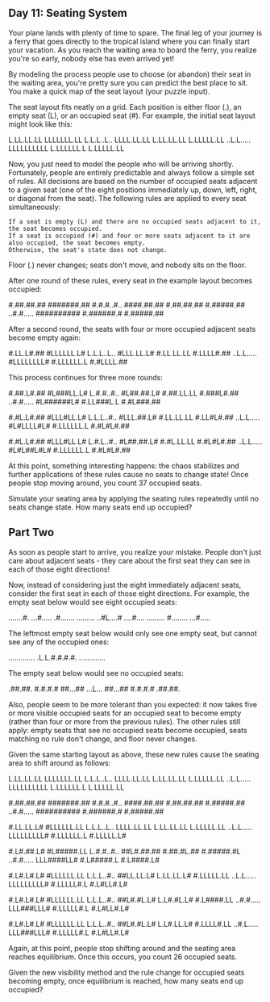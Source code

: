 ## Day 11: Seating System

Your plane lands with plenty of time to spare. The final leg of your journey is a ferry that goes directly to the tropical island where you can finally start your vacation. As you reach the waiting area to board the ferry, you realize you're so early, nobody else has even arrived yet!

By modeling the process people use to choose (or abandon) their seat in the waiting area, you're pretty sure you can predict the best place to sit. You make a quick map of the seat layout (your puzzle input).

The seat layout fits neatly on a grid. Each position is either floor (.), an empty seat (L), or an occupied seat (#). For example, the initial seat layout might look like this:

L.LL.LL.LL
LLLLLLL.LL
L.L.L..L..
LLLL.LL.LL
L.LL.LL.LL
L.LLLLL.LL
..L.L.....
LLLLLLLLLL
L.LLLLLL.L
L.LLLLL.LL

Now, you just need to model the people who will be arriving shortly. Fortunately, people are entirely predictable and always follow a simple set of rules. All decisions are based on the number of occupied seats adjacent to a given seat (one of the eight positions immediately up, down, left, right, or diagonal from the seat). The following rules are applied to every seat simultaneously:

    If a seat is empty (L) and there are no occupied seats adjacent to it, the seat becomes occupied.
    If a seat is occupied (#) and four or more seats adjacent to it are also occupied, the seat becomes empty.
    Otherwise, the seat's state does not change.

Floor (.) never changes; seats don't move, and nobody sits on the floor.

After one round of these rules, every seat in the example layout becomes occupied:

#.##.##.##
#######.##
#.#.#..#..
####.##.##
#.##.##.##
#.#####.##
..#.#.....
##########
#.######.#
#.#####.##

After a second round, the seats with four or more occupied adjacent seats become empty again:

#.LL.L#.##
#LLLLLL.L#
L.L.L..L..
#LLL.LL.L#
#.LL.LL.LL
#.LLLL#.##
..L.L.....
#LLLLLLLL#
#.LLLLLL.L
#.#LLLL.##

This process continues for three more rounds:

#.##.L#.##
#L###LL.L#
L.#.#..#..
#L##.##.L#
#.##.LL.LL
#.###L#.##
..#.#.....
#L######L#
#.LL###L.L
#.#L###.##

#.#L.L#.##
#LLL#LL.L#
L.L.L..#..
#LLL.##.L#
#.LL.LL.LL
#.LL#L#.##
..L.L.....
#L#LLLL#L#
#.LLLLLL.L
#.#L#L#.##

#.#L.L#.##
#LLL#LL.L#
L.#.L..#..
#L##.##.L#
#.#L.LL.LL
#.#L#L#.##
..L.L.....
#L#L##L#L#
#.LLLLLL.L
#.#L#L#.##

At this point, something interesting happens: the chaos stabilizes and further applications of these rules cause no seats to change state! Once people stop moving around, you count 37 occupied seats.

Simulate your seating area by applying the seating rules repeatedly until no seats change state. How many seats end up occupied?


## Part Two

As soon as people start to arrive, you realize your mistake. People don't just care about adjacent seats - they care about the first seat they can see in each of those eight directions!

Now, instead of considering just the eight immediately adjacent seats, consider the first seat in each of those eight directions. For example, the empty seat below would see eight occupied seats:

.......#.
...#.....
.#.......
.........
..#L....#
....#....
.........
#........
...#.....

The leftmost empty seat below would only see one empty seat, but cannot see any of the occupied ones:

.............
.L.L.#.#.#.#.
.............

The empty seat below would see no occupied seats:

.##.##.
#.#.#.#
##...##
...L...
##...##
#.#.#.#
.##.##.

Also, people seem to be more tolerant than you expected: it now takes five or more visible occupied seats for an occupied seat to become empty (rather than four or more from the previous rules). The other rules still apply: empty seats that see no occupied seats become occupied, seats matching no rule don't change, and floor never changes.

Given the same starting layout as above, these new rules cause the seating area to shift around as follows:

L.LL.LL.LL
LLLLLLL.LL
L.L.L..L..
LLLL.LL.LL
L.LL.LL.LL
L.LLLLL.LL
..L.L.....
LLLLLLLLLL
L.LLLLLL.L
L.LLLLL.LL

#.##.##.##
#######.##
#.#.#..#..
####.##.##
#.##.##.##
#.#####.##
..#.#.....
##########
#.######.#
#.#####.##

#.LL.LL.L#
#LLLLLL.LL
L.L.L..L..
LLLL.LL.LL
L.LL.LL.LL
L.LLLLL.LL
..L.L.....
LLLLLLLLL#
#.LLLLLL.L
#.LLLLL.L#

#.L#.##.L#
#L#####.LL
L.#.#..#..
##L#.##.##
#.##.#L.##
#.#####.#L
..#.#.....
LLL####LL#
#.L#####.L
#.L####.L#

#.L#.L#.L#
#LLLLLL.LL
L.L.L..#..
##LL.LL.L#
L.LL.LL.L#
#.LLLLL.LL
..L.L.....
LLLLLLLLL#
#.LLLLL#.L
#.L#LL#.L#

#.L#.L#.L#
#LLLLLL.LL
L.L.L..#..
##L#.#L.L#
L.L#.#L.L#
#.L####.LL
..#.#.....
LLL###LLL#
#.LLLLL#.L
#.L#LL#.L#

#.L#.L#.L#
#LLLLLL.LL
L.L.L..#..
##L#.#L.L#
L.L#.LL.L#
#.LLLL#.LL
..#.L.....
LLL###LLL#
#.LLLLL#.L
#.L#LL#.L#

Again, at this point, people stop shifting around and the seating area reaches equilibrium. Once this occurs, you count 26 occupied seats.

Given the new visibility method and the rule change for occupied seats becoming empty, once equilibrium is reached, how many seats end up occupied?